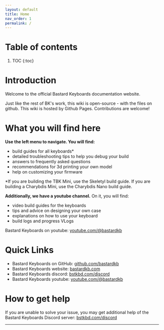 ```yaml
---
layout: default
title: Home
nav_order: 1
permalink: /
---
```



# Table of contents

1. TOC
{:toc}

# Introduction

Welcome to the official Bastard Keyboards documentation website.

Just like the rest of BK's work, this wiki is open-source - with the files on github. This wiki is hosted by Github Pages. Contributions are welcome!

# What you will find here

**Use the left menu to navigate. You will find:**
- build guides for all keyboards*
- detailed troubleshooting tips to help you debug your build
- answers to frequently asked questions
- recommendations for 3d printing your own model
- help on customizing your firmware

*If you are building the TBK Mini, use the Skeletyl build guide. If you are building a Charybdis Mini, use the Charybdis Nano build guide.

**Additionally, we have a youtube channel.**
On it, you will find:
- video build guides for the keyboards
- tips and advice on designing your own case
- explanations on how to use your keyboard
- build logs and progress VLogs

Bastard Keyboards on youtube: [youtube.com/@bastardkb][youtube]

# Quick Links

- Bastard Keyboards on GitHub: [github.com/bastardkb][github]
- Bastard Keyboards website: [bastardkb.com][website]
- Bastard Keyboards discord: [bstkbd.com/discord][discord]
- Bastard Keyboards youtube: [youtube.com/@bastardkb][youtube]

# How to get help

If you are unable to solve your issue, you may get additional help of the Bastard Keyboards Discord server: [bstkbd.com/discord][discord]


----

[discord]: https://www.bstkbd.com/discord
[github]: https://github.com/bastardkb
[website]: https://bastardkb.com
[youtube]: https://youtube.com/@bastardkb
